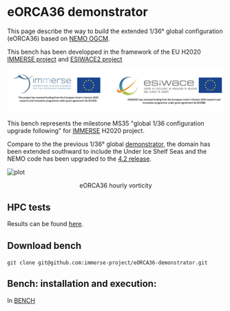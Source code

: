 # eORCA36 demonstrator

This page describe the way to build the extended 1/36° global configuration (eORCA36) based on  [NEMO OGCM](https://www.nemo-ocean.eu/).

This bench has been developped in the framework of the EU H2020 [IMMERSE project](https://immerse-ocean.eu/) and [ESIWACE2 project](https://www.esiwace.eu/the-project/past-phases/esiwace2-1)

![logos](figs/IMMERSE_ESIWACE2_projects.png)



This bench represents the milestone MS35 "global 1/36 configuration upgrade following" for [IMMERSE](http://immerse-ocean.eu/) H2020 project.

Compare to the the previous 1/36° global [demonstrator](https://github.com/immerse-project/ORCA36-demonstrator/), the domain has been extended southward to include the Under Ice Shelf Seas and the NEMO code has been upgraded to the [4.2 release](https://forge.nemo-ocean.eu/nemo/nemo/-/blob/4.2.0/README.rst).

![plot](https://github.com/immerse-project/eORCA36-demonstrator/blob/main/figs/socurloverf_ORCA36-T426_ALL_2016-10-08_00_seismic_1.png)<br>
<p align = "center">
eORCA36 hourly vorticity
</p>

## HPC tests

Results can be found [here](https://github.com/immerse-project/eORCA36-demonstrator/blob/main/doc/IMMERSE_MS35.pdf).

## Download bench

`git clone git@github.com:immerse-project/eORCA36-demonstrator.git`

## Bench: installation and execution:

In [BENCH](https://github.com/immerse-project/eORCA36-demonstrator/blob/main/BENCH)
